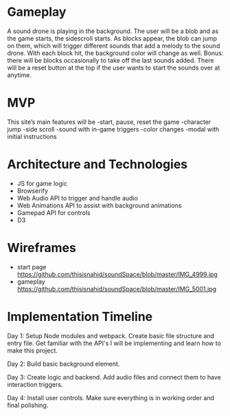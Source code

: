 # Gameplay
A sound drone is playing in the background. The user will be a blob and as the game starts, the sidescroll starts. As blocks appear, the blob can jump on them, which will trigger different sounds that add a melody to the sound drone. With each block hit, the background color will change as well. Bonus: there will be blocks occasionally to take off the last sounds added. There will be a reset button at the top if the user wants to start the sounds over at anytime. 

# MVP
This site’s main features will be 
	-start, pause, reset the game
	-character jump
	-side scroll
	-sound with in-game triggers
	-color changes
	-modal with initial instructions

# Architecture and Technologies
- JS for game logic
- Browserify
- Web Audio API to trigger and handle audio
- Web Animations API to assist with background animations
- Gamepad API for controls
- D3


# Wireframes
- start page https://github.com/thisisnahid/soundSpace/blob/master/IMG_4999.jpg
- gameplay https://github.com/thisisnahid/soundSpace/blob/master/IMG_5001.jpg

# Implementation Timeline
Day 1: Setup Node modules and webpack. Create basic file structure and entry file. Get familiar with the API's I will be implementing and learn how to make this project.

Day 2: Build basic background element. 

Day 3: Create logic and backend. Add audio files and connect them to have interaction triggers. 

Day 4: Install user controls. Make sure everything is in working order and final polishing. 
